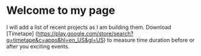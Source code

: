 # Welcome to my page

I will add a list of recent projects as I am building them.
Download [Timetape] (<https://play.google.com/store/search?q=timetape&c=apps&hl=en_US&gl=US>) to measure time duration before or after you exciting events.
